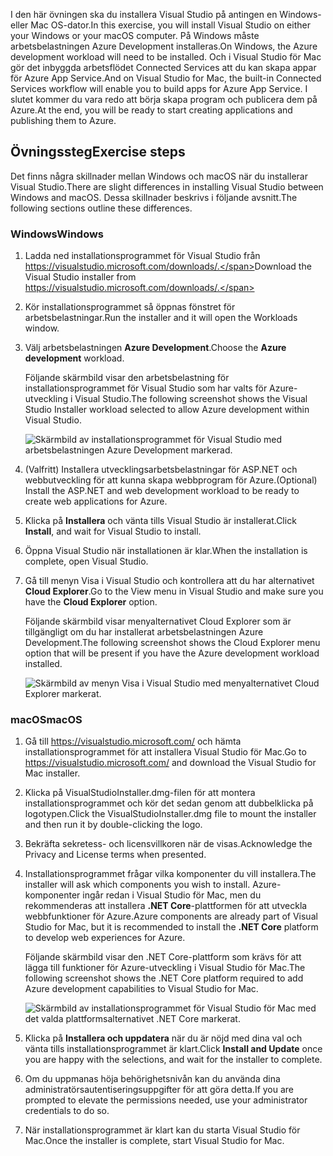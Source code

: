 <span data-ttu-id="ba83e-101">I den här övningen ska du installera Visual Studio på antingen en Windows- eller Mac OS-dator.</span><span class="sxs-lookup"><span data-stu-id="ba83e-101">In this exercise, you will install Visual Studio on either your Windows or your macOS computer.</span></span> <span data-ttu-id="ba83e-102">På Windows måste arbetsbelastningen Azure Development installeras.</span><span class="sxs-lookup"><span data-stu-id="ba83e-102">On Windows, the Azure development workload will need to be installed.</span></span> <span data-ttu-id="ba83e-103">Och i Visual Studio för Mac gör det inbyggda arbetsflödet Connected Services att du kan skapa appar för Azure App Service.</span><span class="sxs-lookup"><span data-stu-id="ba83e-103">And on Visual Studio for Mac, the built-in Connected Services workflow will enable you to build apps for Azure App Service.</span></span> <span data-ttu-id="ba83e-104">I slutet kommer du vara redo att börja skapa program och publicera dem på Azure.</span><span class="sxs-lookup"><span data-stu-id="ba83e-104">At the end, you will be ready to start creating applications and publishing them to Azure.</span></span>

## <a name="exercise-steps"></a><span data-ttu-id="ba83e-105">Övningssteg</span><span class="sxs-lookup"><span data-stu-id="ba83e-105">Exercise steps</span></span>

<span data-ttu-id="ba83e-106">Det finns några skillnader mellan Windows och macOS när du installerar Visual Studio.</span><span class="sxs-lookup"><span data-stu-id="ba83e-106">There are slight differences in installing Visual Studio between Windows and macOS.</span></span> <span data-ttu-id="ba83e-107">Dessa skillnader beskrivs i följande avsnitt.</span><span class="sxs-lookup"><span data-stu-id="ba83e-107">The following sections outline these differences.</span></span>

### <a name="windows"></a><span data-ttu-id="ba83e-108">Windows</span><span class="sxs-lookup"><span data-stu-id="ba83e-108">Windows</span></span>

1. <span data-ttu-id="ba83e-109">Ladda ned installationsprogrammet för Visual Studio från https://visualstudio.microsoft.com/downloads/.</span><span class="sxs-lookup"><span data-stu-id="ba83e-109">Download the Visual Studio installer from https://visualstudio.microsoft.com/downloads/.</span></span>

1. <span data-ttu-id="ba83e-110">Kör installationsprogrammet så öppnas fönstret för arbetsbelastningar.</span><span class="sxs-lookup"><span data-stu-id="ba83e-110">Run the installer and it will open the Workloads window.</span></span>

1. <span data-ttu-id="ba83e-111">Välj arbetsbelastningen **Azure Development**.</span><span class="sxs-lookup"><span data-stu-id="ba83e-111">Choose the **Azure development** workload.</span></span>

    <span data-ttu-id="ba83e-112">Följande skärmbild visar den arbetsbelastning för installationsprogrammet för Visual Studio som har valts för Azure-utveckling i Visual Studio.</span><span class="sxs-lookup"><span data-stu-id="ba83e-112">The following screenshot shows the Visual Studio Installer workload selected to allow Azure development within Visual Studio.</span></span>

    ![Skärmbild av installationsprogrammet för Visual Studio med arbetsbelastningen Azure Development markerad.](../media/5-select-azure-workload.png)

1. <span data-ttu-id="ba83e-114">(Valfritt) Installera utvecklingsarbetsbelastningar för ASP.NET och webbutveckling för att kunna skapa webbprogram för Azure.</span><span class="sxs-lookup"><span data-stu-id="ba83e-114">(Optional) Install the ASP.NET and web development workload to be ready to create web applications for Azure.</span></span>

1. <span data-ttu-id="ba83e-115">Klicka på **Installera** och vänta tills Visual Studio är installerat.</span><span class="sxs-lookup"><span data-stu-id="ba83e-115">Click **Install**, and wait for Visual Studio to install.</span></span>

1. <span data-ttu-id="ba83e-116">Öppna Visual Studio när installationen är klar.</span><span class="sxs-lookup"><span data-stu-id="ba83e-116">When the installation is complete, open Visual Studio.</span></span>

1. <span data-ttu-id="ba83e-117">Gå till menyn Visa i Visual Studio och kontrollera att du har alternativet **Cloud Explorer**.</span><span class="sxs-lookup"><span data-stu-id="ba83e-117">Go to the View menu in Visual Studio and make sure you have the **Cloud Explorer** option.</span></span>

    <span data-ttu-id="ba83e-118">Följande skärmbild visar menyalternativet Cloud Explorer som är tillgängligt om du har installerat arbetsbelastningen Azure Development.</span><span class="sxs-lookup"><span data-stu-id="ba83e-118">The following screenshot shows the Cloud Explorer menu option that will be present if you have the Azure development workload installed.</span></span>

    ![Skärmbild av menyn Visa i Visual Studio med menyalternativet Cloud Explorer markerat.](../media/5-verify-cloud-explorer.png)

### <a name="macos"></a><span data-ttu-id="ba83e-120">macOS</span><span class="sxs-lookup"><span data-stu-id="ba83e-120">macOS</span></span>

1. <span data-ttu-id="ba83e-121">Gå till https://visualstudio.microsoft.com/ och hämta installationsprogrammet för att installera Visual Studio för Mac.</span><span class="sxs-lookup"><span data-stu-id="ba83e-121">Go to https://visualstudio.microsoft.com/ and download the Visual Studio for Mac installer.</span></span>

1. <span data-ttu-id="ba83e-122">Klicka på VisualStudioInstaller.dmg-filen för att montera installationsprogrammet och kör det sedan genom att dubbelklicka på logotypen.</span><span class="sxs-lookup"><span data-stu-id="ba83e-122">Click the VisualStudioInstaller.dmg file to mount the installer and then run it by double-clicking the logo.</span></span>

1. <span data-ttu-id="ba83e-123">Bekräfta sekretess- och licensvillkoren när de visas.</span><span class="sxs-lookup"><span data-stu-id="ba83e-123">Acknowledge the Privacy and License terms when presented.</span></span>

1. <span data-ttu-id="ba83e-124">Installationsprogrammet frågar vilka komponenter du vill installera.</span><span class="sxs-lookup"><span data-stu-id="ba83e-124">The installer will ask which components you wish to install.</span></span> <span data-ttu-id="ba83e-125">Azure-komponenter ingår redan i Visual Studio för Mac, men du rekommenderas att installera **.NET Core**-plattformen för att utveckla webbfunktioner för Azure.</span><span class="sxs-lookup"><span data-stu-id="ba83e-125">Azure components are already part of Visual Studio for Mac, but it is recommended to install the **.NET Core** platform to develop web experiences for Azure.</span></span>

    <span data-ttu-id="ba83e-126">Följande skärmbild visar den .NET Core-plattform som krävs för att lägga till funktioner för Azure-utveckling i Visual Studio för Mac.</span><span class="sxs-lookup"><span data-stu-id="ba83e-126">The following screenshot shows the .NET Core platform required to add Azure development capabilities to Visual Studio for Mac.</span></span>

    ![Skärmbild av installationsprogrammet för Visual Studio för Mac med det valda plattformsalternativet .NET Core markerat.](../media/5-vsmac-install-net-core.png)

1. <span data-ttu-id="ba83e-128">Klicka på **Installera och uppdatera** när du är nöjd med dina val och vänta tills installationsprogrammet är klart.</span><span class="sxs-lookup"><span data-stu-id="ba83e-128">Click **Install and Update** once you are happy with the selections, and wait for the installer to complete.</span></span>

1. <span data-ttu-id="ba83e-129">Om du uppmanas höja behörighetsnivån kan du använda dina administratörsautentiseringsuppgifter för att göra detta.</span><span class="sxs-lookup"><span data-stu-id="ba83e-129">If you are prompted to elevate the permissions needed, use your administrator credentials to do so.</span></span>

1. <span data-ttu-id="ba83e-130">När installationsprogrammet är klart kan du starta Visual Studio för Mac.</span><span class="sxs-lookup"><span data-stu-id="ba83e-130">Once the installer is complete, start Visual Studio for Mac.</span></span>
